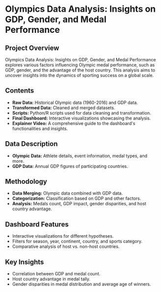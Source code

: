 # Olympics Data Analysis: Insights on GDP, Gender, and Medal Performance

## Project Overview
Olympics Data Analysis: Insights on GDP, Gender, and Medal Performance explores various factors influencing Olympic medal performance, such as GDP, gender, and the advantage of the host country. This analysis aims to uncover insights into the dynamics of sporting success on a global scale.

## Contents
- **Raw Data:** Historical Olympic data (1960-2016) and GDP data.
- **Transformed Data:** Cleaned and merged datasets.
- **Scripts:** Python/R scripts used for data cleaning and transformation.
- **Final Dashboard:** Interactive visualizations showcasing the analysis.
- **Explainer Video:** A comprehensive guide to the dashboard's functionalities and insights.

## Data Description
- **Olympic Data:** Athlete details, event information, medal types, and more.
- **GDP Data:** Annual GDP figures of participating countries.

## Methodology
- **Data Merging:** Olympic data combined with GDP data.
- **Categorization:** Classification based on GDP and other factors.
- **Analysis:** Medals count, GDP impact, gender disparities, and host country advantage.

## Dashboard Features
- Interactive visualizations for different hypotheses.
- Filters for season, year, continent, country, and sports category.
- Comparative analysis of host vs. non-host countries.

## Key Insights
- Correlation between GDP and medal count.
- Host country advantage in medal tally.
- Gender disparities in medal distribution and average age of winners.


